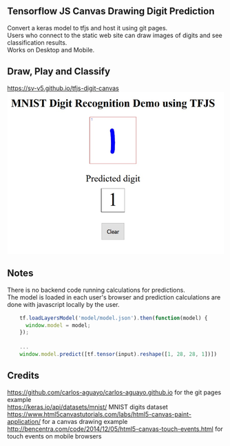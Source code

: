 ## Tensorflow JS Canvas Drawing Digit Prediction
Convert a keras model to tfjs and host it using git pages.  
Users who connect to the static web site can draw images of digits and see classification results.  
Works on Desktop and Mobile.


## Draw, Play and Classify
https://sv-v5.github.io/tfjs-digit-canvas  
[![Predict-1](./img/canvas-1-predict.jpg)](https://sv-v5.github.io/tfjs-digit-canvas)

## Notes
There is no backend code running calculations for predictions.  
The model is loaded in each user's browser and prediction calculations are done with javascript locally by the user.

```js
    tf.loadLayersModel('model/model.json').then(function(model) {
      window.model = model;
    });

    ...
    window.model.predict([tf.tensor(input).reshape([1, 28, 28, 1])])
```


## Credits
https://github.com/carlos-aguayo/carlos-aguayo.github.io for the git pages example  
https://keras.io/api/datasets/mnist/ MNIST digits dataset  
https://www.html5canvastutorials.com/labs/html5-canvas-paint-application/ for a canvas drawing example  
http://bencentra.com/code/2014/12/05/html5-canvas-touch-events.html for touch events on mobile browsers  

